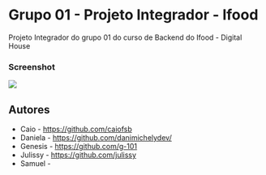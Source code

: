# Grupo 01 - Projeto Integrador - Ifood 

Projeto Integrador do grupo 01 do curso de Backend do Ifood - Digital House

### Screenshot

![](./screencapture.png)

## Autores

- Caio - https://github.com/caiofsb
- Daniela - https://github.com/danimichelydev/
- Genesis - https://github.com/g-101
- Julissy - https://github.com/julissy
- Samuel -
